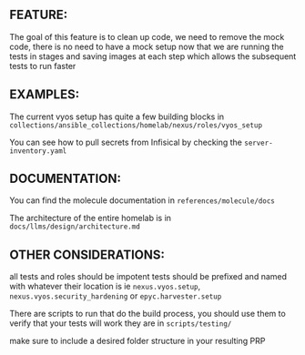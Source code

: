 ## FEATURE:

The goal of this feature is to clean up code, we need to remove the mock code, there is no need to have a mock setup now that we are running the tests in stages and saving images at each step which allows the subsequent tests to run faster

## EXAMPLES:

The current vyos setup has quite a few building blocks in `collections/ansible_collections/homelab/nexus/roles/vyos_setup`

You can see how to pull secrets from Infisical by checking the `server-inventory.yaml`

## DOCUMENTATION:

You can find the molecule documentation in `references/molecule/docs`

The architecture of the entire homelab is in `docs/llms/design/architecture.md`

## OTHER CONSIDERATIONS:

all tests and roles should be impotent
tests should be prefixed and named with whatever their location is ie `nexus.vyos.setup`, `nexus.vyos.security_hardening` or `epyc.harvester.setup`

There are scripts to run that do the build process, you should use them to verify that your tests will work they are in `scripts/testing/`

make sure to include a desired folder structure in your resulting PRP
